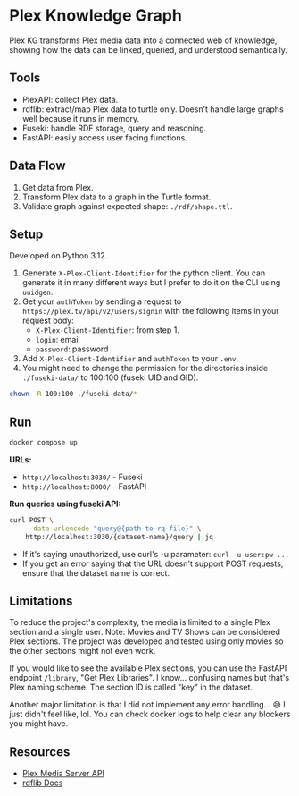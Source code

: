 # Plex Knowledge Graph

Plex KG transforms Plex media data into a connected web of knowledge, showing how the data can be linked, queried, and understood semantically.

## Tools

- PlexAPI: collect Plex data.
- rdflib: extract/map Plex data to turtle only. Doesn't handle large graphs well because it runs in memory.
- Fuseki: handle RDF storage, query and reasoning.
- FastAPI: easily access user facing functions.

## Data Flow

1. Get data from Plex.
2. Transform Plex data to a graph in the Turtle format.
3. Validate graph against expected shape: `./rdf/shape.ttl`.

## Setup

Developed on Python 3.12.

1. Generate `X-Plex-Client-Identifier` for the python client. You can generate it in many different ways but I prefer to do it on the CLI using `uuidgen`.
2. Get your `authToken` by sending a request to `https://plex.tv/api/v2/users/signin` with the following items in your request body:
    - `X-Plex-Client-Identifier`: from step 1.
    - `login`: email
    - `password`: password
3. Add `X-Plex-Client-Identifier` and `authToken` to your `.env`.
4. You might need to change the permission for the directories inside `./fuseki-data/` to 100:100 (fuseki UID and GID).

```bash
chown -R 100:100 ./fuseki-data/*
```

## Run

```bash
docker compose up
```

**URLs:**

- `http://localhost:3030/` - Fuseki
- `http://localhost:8000/` - FastAPI

**Run queries using fuseki API:**

```bash
curl POST \
    --data-urlencode "query@{path-to-rq-file}" \
    http://localhost:3030/{dataset-name}/query | jq
```

- If it's saying unauthorized, use curl's -u parameter: `curl -u user:pw ...`
- If you get an error saying that the URL doesn't support POST requests, ensure that the dataset name is correct.

## Limitations

To reduce the project's complexity, the media is limited to a single Plex section and a single user. Note: Movies and TV Shows can be considered Plex sections. The project was developed and tested using only movies so the other sections might not even work.

If you would like to see the available Plex sections, you can use the FastAPI endpoint `/library`, "Get Plex Libraries". I know... confusing names but that's Plex naming scheme. The section ID is called "key" in the dataset.

Another major limitation is that I did not implement any error handling... 😅 I just didn't feel like, lol. You can check docker logs to help clear any blockers you might have.

## Resources

- [Plex Media Server API](https://developer.plex.tv/)
- [rdflib Docs](https://rdflib.readthedocs.io/en/stable/)
